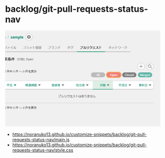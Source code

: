 # backlog/git-pull-requests-status-nav

![Image](image.png)

- <https://noranuko13.github.io/customize-snippets/backlog/git-pull-requests-status-nav/main.js>
- <https://noranuko13.github.io/customize-snippets/backlog/git-pull-requests-status-nav/style.css>
